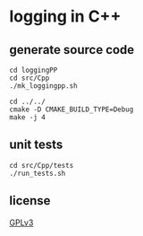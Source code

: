 # logging in C++

## generate source code

```
cd loggingPP
cd src/Cpp
./mk_loggingpp.sh
```

```
cd ../../
cmake -D CMAKE_BUILD_TYPE=Debug
make -j 4
```

## unit tests

```
cd src/Cpp/tests
./run_tests.sh
```

## license

[GPLv3](LICENSE)

